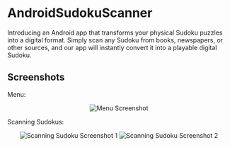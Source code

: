 # AndroidSudokuScanner
Introducing an Android app that transforms your physical Sudoku puzzles into a digital format. Simply scan any Sudoku from books, newspapers, or other sources, and our app will instantly convert it into a playable digital Sudoku.

## **Screenshots**

Menu:<br>
<p align="center">
    <img src="https://github.com/jlor9519/AndroidSudokuScanner/assets/34551689/ac0ab6e5-1993-4fcb-8fb0-26909bc6b6e0" alt="Menu Screenshot">
</p>

Scanning Sudokus:<br>
<p align="center">
    <img src="https://github.com/jlor9519/AndroidSudokuScanner/assets/34551689/c8a2ee0b-dce0-4910-8947-93191076a444" alt="Scanning Sudoku Screenshot 1">
    <img src="https://github.com/jlor9519/AndroidSudokuScanner/assets/34551689/b4e7a057-6f79-4b87-b00d-0da812d83259" alt="Scanning Sudoku Screenshot 2">
</p>
